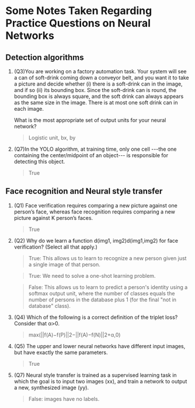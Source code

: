 # Some Notes Taken Regarding Practice Questions on Neural Networks
## Detection algorithms
1. (Q3)You are working on a factory automation task. Your system will see a can of soft-drink coming down a conveyor belt, and you want it to take a picture and decide whether (i) there is a soft-drink can in the image, and if so (ii) its bounding box. Since the soft-drink can is round, the bounding box is always square, and the soft drink can always appears as the same size in the image. There is at most one soft drink can in each image.

   What is the most appropriate set of output units for your neural network?
   
   > Logistic unit, bx, by

2. (Q7)In the YOLO algorithm, at training time, only one cell ---the one containing the center/midpoint of an object--- is responsible for detecting this object.
   > True

## Face recognition and Neural style transfer
1. (Q1) Face verification requires comparing a new picture against one person’s face, whereas face recognition requires comparing a new picture against K person’s faces.
   > True
2. (Q2) Why do we learn a function d(img1, img2)d(img1,img2) for face verification? (Select all that apply.)
   > True: This allows us to learn to recognize a new person given just a single image of that person.
   
   > True: We need to solve a one-shot learning problem.
   
   > False: This allows us to learn to predict a person's identity using a softmax output unit, where the number of classes equals the number of persons in the database plus 1 (for the final "not in database" class).
3. (Q4) Which of the following is a correct definition of the triplet loss? Consider that α>0.
   > max(||f(A)−f(P)||2−||f(A)−f(N)||2+α,0)
4. (Q5) The upper and lower neural networks have different input images, but have exactly the same parameters.
   > True
5. (Q7) Neural style transfer is trained as a supervised learning task in which the goal is to input two images (xx), and train a network to output a new, synthesized image (yy).
   > False: images have no labels.
